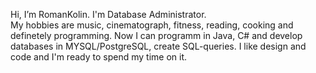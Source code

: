 Hi, I’m RomanKolin. I'm Database Administrator.  
My hobbies are music, cinematograph, fitness, reading, cooking and definetely programming.
Now I can programm in Java, C# and develop databases in MYSQL/PostgreSQL, create SQL-queries. I like design and code and I'm ready to spend my time on it.
